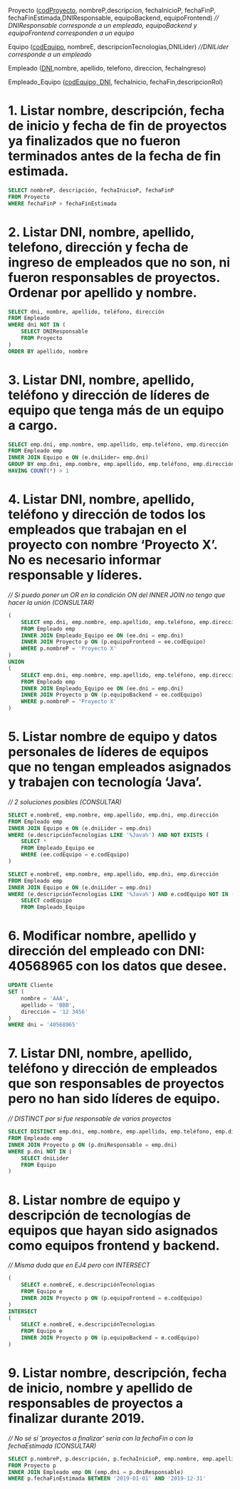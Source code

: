 Proyecto (<ins>codProyecto</ins>, nombreP,descripcion, fechaInicioP, fechaFinP, fechaFinEstimada,DNIResponsable, equipoBackend, equipoFrontend) *// DNIResponsable corresponde a un empleado, equipoBackend y equipoFrontend corresponden a un equipo*

Equipo (<ins>codEquipo</ins>, nombreE, descripcionTecnologias,DNILider) *//DNILider corresponde a un empleado*

Empleado (<ins>DNI</ins>,nombre, apellido, telefono, direccion, fechaIngreso)

Empleado_Equipo (<ins>codEquipo, DNI</ins>, fechaInicio, fechaFin,descripcionRol)

# 1. Listar nombre, descripción, fecha de inicio y fecha de fin de proyectos ya finalizados que no fueron terminados antes de la fecha de fin estimada.

```sql
SELECT nombreP, descripción, fechaInicioP, fechaFinP
FROM Proyecto
WHERE fechaFinP > fechaFinEstimada
```

# 2. Listar DNI, nombre, apellido, telefono, dirección y fecha de ingreso de empleados que no son, ni fueron responsables de proyectos. Ordenar por apellido y nombre.

```sql
SELECT dni, nombre, apellido, teléfono, dirección
FROM Empleado
WHERE dni NOT IN (
    SELECT DNIResponsable
    FROM Proyecto
)
ORDER BY apellido, nombre
```

# 3. Listar DNI, nombre, apellido, teléfono y dirección de líderes de equipo que tenga más de un equipo a cargo.

```sql
SELECT emp.dni, emp.nombre, emp.apellido, emp.teléfono, emp.dirección
FROM Empleado emp
INNER JOIN Equipo e ON (e.dniLider= emp.dni)
GROUP BY emp.dni, emp.nombre, emp.apellido, emp.teléfono, emp.dirección
HAVING COUNT(*) > 1
```

# 4. Listar DNI, nombre, apellido, teléfono y dirección de todos los empleados que trabajan en el proyecto con nombre ‘Proyecto X’. No es necesario informar responsable y líderes.

*// Si puedo poner un OR en la condición ON del INNER JOIN no tengo que hacer la unión (CONSULTAR)*

```sql
(
    SELECT emp.dni, emp.nombre, emp.apellido, emp.teléfono, emp.dirección
    FROM Empleado emp
    INNER JOIN Empleado_Equipo ee ON (ee.dni = emp.dni)
    INNER JOIN Proyecto p ON (p.equipoFrontend = ee.codEquipo)
    WHERE p.nombreP = 'Proyecto X'
)
UNION
(
    SELECT emp.dni, emp.nombre, emp.apellido, emp.teléfono, emp.dirección
    FROM Empleado emp
    INNER JOIN Empleado_Equipo ee ON (ee.dni = emp.dni)
    INNER JOIN Proyecto p ON (p.equipoBackend = ee.codEquipo)
    WHERE p.nombreP = 'Proyecto X' 
)
```

# 5. Listar nombre de equipo y datos personales de líderes de equipos que no tengan empleados asignados y trabajen con tecnología ‘Java’.

*// 2 soluciones posibles (CONSULTAR)*

```sql
SELECT e.nombreE, emp.nombre, emp.apellido, emp.dni, emp.dirección
FROM Empleado emp
INNER JOIN Equipo e ON (e.dniLider = emp.dni)
WHERE (e.descripciónTecnologias LIKE '%Java%') AND NOT EXISTS (
    SELECT *
    FROM Empleado_Equipo ee
    WHERE (ee.codEquipo = e.codEquipo)
)
```

```sql
SELECT e.nombreE, emp.nombre, emp.apellido, emp.dni, emp.dirección
FROM Empleado emp
INNER JOIN Equipo e ON (e.dniLider = emp.dni)
WHERE (e.descripciónTecnologias LIKE '%Java%') AND e.codEquipo NOT IN (
    SELECT codEquipo
    FROM Empleado_Equipo
```

# 6. Modificar nombre, apellido y dirección del empleado con DNI: 40568965 con los datos que desee.

```sql
UPDATE Cliente
SET (
    nombre = 'AAA',
    apellido = 'BBB',
    dirección = '12 3456'
)
WHERE dni = '40568965'
```

# 7. Listar DNI, nombre, apellido, teléfono y dirección de empleados que son responsables de proyectos pero no han sido líderes de equipo.

*// DISTINCT por si fue responsable de varios proyectos*

```sql
SELECT DISTINCT emp.dni, emp.nombre, emp.apellido, emp.teléfono, emp.dirección
FROM Empleado emp
INNER JOIN Proyecto p ON (p.dniResponsable = emp.dni)
WHERE p.dni NOT IN (
    SELECT dniLider
    FROM Equipo
)
```

# 8. Listar nombre de equipo y descripción de tecnologías de equipos que hayan sido asignados como equipos frontend y backend.

*// Misma duda que en EJ4 pero con INTERSECT*

```sql
(
    SELECT e.nombreE, e.descripciónTecnologias
    FROM Equipo e
    INNER JOIN Proyecto p ON (p.equipoFrontend = e.codEquipo)
)
INTERSECT
(
    SELECT e.nombreE, e.descripciónTecnologias
    FROM Equipo e
    INNER JOIN Proyecto p ON (p.equipoBackend = e.codEquipo)
)
```

# 9. Listar nombre, descripción, fecha de inicio, nombre y apellido de responsables de proyectos a finalizar durante 2019.

*// No sé si 'proyectos a finalizar' sería con la fechaFin o con la fechaEstimada (CONSULTAR)*

```sql
SELECT p.nombreP, p.descripción, p.fechaInicioP, emp.nombre, emp.apellido
FROM Proyecto p
INNER JOIN Empleado emp ON (emp.dni = p.dniResponsable)
WHERE p.fechaFinEstimada BETWEEN '2019-01-01' AND '2019-12-31'
```